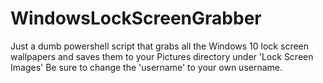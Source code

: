 # WindowsLockScreenGrabber

Just a dumb powershell script that grabs all the Windows 10 lock screen wallpapers and saves them to your Pictures directory under 'Lock Screen Images'
Be sure to change the 'username' to your own username.